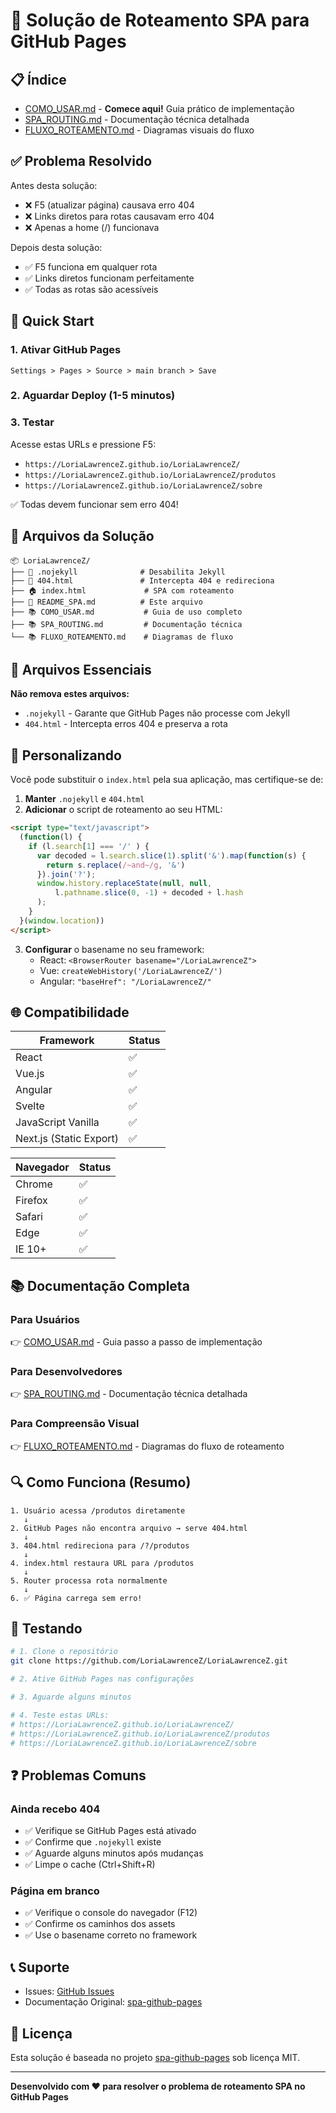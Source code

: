 # 🚀 Solução de Roteamento SPA para GitHub Pages

## 📋 Índice

- [COMO_USAR.md](./COMO_USAR.md) - **Comece aqui!** Guia prático de implementação
- [SPA_ROUTING.md](./SPA_ROUTING.md) - Documentação técnica detalhada
- [FLUXO_ROTEAMENTO.md](./FLUXO_ROTEAMENTO.md) - Diagramas visuais do fluxo

## ✅ Problema Resolvido

Antes desta solução:
- ❌ F5 (atualizar página) causava erro 404
- ❌ Links diretos para rotas causavam erro 404
- ❌ Apenas a home (/) funcionava

Depois desta solução:
- ✅ F5 funciona em qualquer rota
- ✅ Links diretos funcionam perfeitamente
- ✅ Todas as rotas são acessíveis

## 🎯 Quick Start

### 1. Ativar GitHub Pages

```
Settings > Pages > Source > main branch > Save
```

### 2. Aguardar Deploy (1-5 minutos)

### 3. Testar

Acesse estas URLs e pressione F5:
- `https://LoriaLawrenceZ.github.io/LoriaLawrenceZ/`
- `https://LoriaLawrenceZ.github.io/LoriaLawrenceZ/produtos`
- `https://LoriaLawrenceZ.github.io/LoriaLawrenceZ/sobre`

✅ Todas devem funcionar sem erro 404!

## 📁 Arquivos da Solução

```
📦 LoriaLawrenceZ/
├── 🔧 .nojekyll              # Desabilita Jekyll
├── 🔄 404.html               # Intercepta 404 e redireciona
├── 🏠 index.html             # SPA com roteamento
├── 📖 README_SPA.md          # Este arquivo
├── 📚 COMO_USAR.md           # Guia de uso completo
├── 📚 SPA_ROUTING.md         # Documentação técnica
└── 📚 FLUXO_ROTEAMENTO.md    # Diagramas de fluxo
```

## 🔧 Arquivos Essenciais

**Não remova estes arquivos:**
- `.nojekyll` - Garante que GitHub Pages não processe com Jekyll
- `404.html` - Intercepta erros 404 e preserva a rota

## 🎨 Personalizando

Você pode substituir o `index.html` pela sua aplicação, mas certifique-se de:

1. **Manter** `.nojekyll` e `404.html`
2. **Adicionar** o script de roteamento ao seu HTML:

```html
<script type="text/javascript">
  (function(l) {
    if (l.search[1] === '/' ) {
      var decoded = l.search.slice(1).split('&').map(function(s) { 
        return s.replace(/~and~/g, '&')
      }).join('?');
      window.history.replaceState(null, null,
          l.pathname.slice(0, -1) + decoded + l.hash
      );
    }
  }(window.location))
</script>
```

3. **Configurar** o basename no seu framework:
   - React: `<BrowserRouter basename="/LoriaLawrenceZ">`
   - Vue: `createWebHistory('/LoriaLawrenceZ/')`
   - Angular: `"baseHref": "/LoriaLawrenceZ/"`

## 🌐 Compatibilidade

| Framework | Status |
|-----------|--------|
| React | ✅ |
| Vue.js | ✅ |
| Angular | ✅ |
| Svelte | ✅ |
| JavaScript Vanilla | ✅ |
| Next.js (Static Export) | ✅ |

| Navegador | Status |
|-----------|--------|
| Chrome | ✅ |
| Firefox | ✅ |
| Safari | ✅ |
| Edge | ✅ |
| IE 10+ | ✅ |

## 📚 Documentação Completa

### Para Usuários
👉 [COMO_USAR.md](./COMO_USAR.md) - Guia passo a passo de implementação

### Para Desenvolvedores
👉 [SPA_ROUTING.md](./SPA_ROUTING.md) - Documentação técnica detalhada

### Para Compreensão Visual
👉 [FLUXO_ROTEAMENTO.md](./FLUXO_ROTEAMENTO.md) - Diagramas do fluxo de roteamento

## 🔍 Como Funciona (Resumo)

```
1. Usuário acessa /produtos diretamente
   ↓
2. GitHub Pages não encontra arquivo → serve 404.html
   ↓
3. 404.html redireciona para /?/produtos
   ↓
4. index.html restaura URL para /produtos
   ↓
5. Router processa rota normalmente
   ↓
6. ✅ Página carrega sem erro!
```

## 🧪 Testando

```bash
# 1. Clone o repositório
git clone https://github.com/LoriaLawrenceZ/LoriaLawrenceZ.git

# 2. Ative GitHub Pages nas configurações

# 3. Aguarde alguns minutos

# 4. Teste estas URLs:
# https://LoriaLawrenceZ.github.io/LoriaLawrenceZ/
# https://LoriaLawrenceZ.github.io/LoriaLawrenceZ/produtos
# https://LoriaLawrenceZ.github.io/LoriaLawrenceZ/sobre
```

## ❓ Problemas Comuns

### Ainda recebo 404
- ✅ Verifique se GitHub Pages está ativado
- ✅ Confirme que `.nojekyll` existe
- ✅ Aguarde alguns minutos após mudanças
- ✅ Limpe o cache (Ctrl+Shift+R)

### Página em branco
- ✅ Verifique o console do navegador (F12)
- ✅ Confirme os caminhos dos assets
- ✅ Use o basename correto no framework

## 📞 Suporte

- Issues: [GitHub Issues](https://github.com/LoriaLawrenceZ/LoriaLawrenceZ/issues)
- Documentação Original: [spa-github-pages](https://github.com/rafgraph/spa-github-pages)

## 📜 Licença

Esta solução é baseada no projeto [spa-github-pages](https://github.com/rafgraph/spa-github-pages) sob licença MIT.

---

**Desenvolvido com ❤️ para resolver o problema de roteamento SPA no GitHub Pages**
